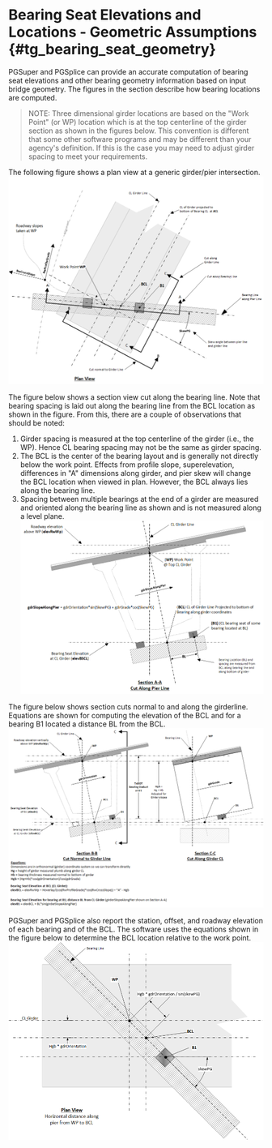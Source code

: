Bearing Seat Elevations and Locations - Geometric Assumptions {#tg_bearing_seat_geometry}
======================================

PGSuper and PGSplice can provide an accurate computation of bearing seat elevations and other bearing geometry information based on input bridge geometry. The figures in the section describe how bearing locations are computed.

> NOTE: Three dimensional girder locations are based on the "Work Point" (or WP) location which is at the top centerline of the girder section as shown in the figures below. This convention is different that some other software programs and may be different than your agency's definition. If this is the case you may need to adjust girder spacing to meet your requirements.

The following figure shows a plan view at a generic girder/pier intersection.
![](BearingSeatElevationGeometricAssumptions_PlanView.png)

The figure below shows a section view cut along the bearing line. Note that bearing spacing is laid out along the bearing line from the BCL location as shown in the figure. From this, there are a couple of observations that should be noted:
  1. Girder spacing is measured at the top centerline of the girder (i.e., the WP). Hence CL bearing spacing may not be the same as girder spacing.
  2. The BCL is the center of the bearing layout and is generally not directly below the work point. Effects from profile slope, superelevation, differences in "A" dimensions along girder, and pier skew will change the BCL location when viewed in plan. However, the BCL always lies along the bearing line.
  3. Spacing between multiple bearings at the end of a girder are measured and oriented along the bearing line as shown and is not measured along a level plane.
![](BearingSeatElevationGeometricAssumptions_PierSection.png)

The figure below shows section cuts normal to and along the girderline. Equations are shown for computing the elevation of the BCL and for a bearing B1 located a distance BL from the BCL.
![](BearingSeatElevationGeometricAssumptions_GirderSectionView.png)

PGSuper and PGSplice also report the station, offset, and roadway elevation of each bearing and of the BCL. The software uses the equations shown in the figure below to determine the BCL location relative to the work point.
![](BearingSeatElevationGeometricAssumptions_BCLtoB1.png)

